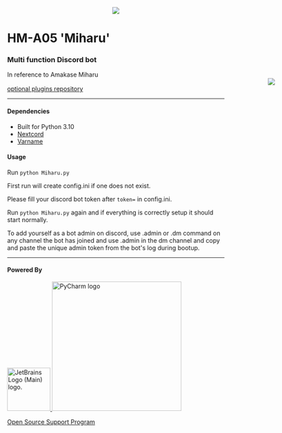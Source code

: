 <div align="center">
  <img src="https://user-images.githubusercontent.com/6142286/158825744-a90ca074-6cc2-43e9-a662-695db28cadb1.gif"/>
</div>

# HM-A05 'Miharu'
### Multi function Discord bot

In reference to Amakase Miharu
<img src="https://www.python.org/static/community_logos/python-powered-h-140x182.png" hspace="120%"/>
[optional plugins repository](https://github.com/LaaZa/hm-a05-plugins)

* * *
#### Dependencies

- Built for Python 3.10
- [Nextcord](https://github.com/nextcord/nextcord)
- [Varname](https://pypi.org/project/varname/)



#### Usage
Run `python Miharu.py`

First run will create config.ini if one does not exist.

Please fill your discord bot token after `token=` in config.ini.

Run `python Miharu.py` again and if everything is correctly setup it should start normally.

To add yourself as a bot admin on discord, use .admin or .dm command on any channel the bot has joined and use .admin in the dm channel and copy and paste the unique admin token from the bot's log during bootup.
* * *
#### Powered By
<a href="https://www.jetbrains.com/">
  <img src="https://resources.jetbrains.com/storage/products/company/brand/logos/jb_beam.png" alt="JetBrains Logo (Main) logo." width=100px>
</a>
<a href="https://www.jetbrains.com/pycharm/">
  <img alt="PyCharm logo" src="https://resources.jetbrains.com/storage/products/company/brand/logos/PyCharm.svg" width=300px/>
</a>



[Open Source Support Program](https://jb.gg/OpenSourceSupport)
